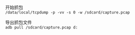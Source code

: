
开始抓包  
`/data/local/tcpdump -p -vv -s 0 -w /sdcard/capture.pcap`

导出抓包文件  
`adb pull /sdcard/capture.pcap d:`